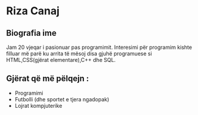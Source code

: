 # Riza Canaj
## Biografia ime
Jam 20 vjeqar i pasionuar pas programimit.
Interesimi për programim kishte filluar më parë ku arrita të mësoj disa gjuhë programuese si HTML,CSS(gjërat elementare),C++ dhe SQL.
## Gjërat që më pëlqejn :
- Programimi
- Futbolli (dhe sportet e tjera ngadopak)
- Lojrat kompjuterike